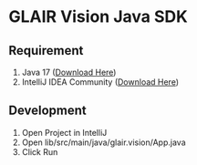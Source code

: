 # GLAIR Vision Java SDK

## Requirement
1. Java 17 ([Download Here](https://jdk.java.net/))
2. IntelliJ IDEA Community ([Download Here](https://www.jetbrains.com/idea/download))

## Development
1. Open Project in IntelliJ
2. Open lib/src/main/java/glair.vision/App.java
3. Click Run